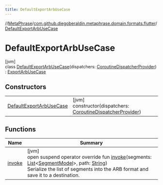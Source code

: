 ```yaml
---
title: DefaultExportArbUseCase
---
```

//[MetaPhrase](../../../index.html)/[com.github.diegoberaldin.metaphrase.domain.formats.flutter](../index.html)/[DefaultExportArbUseCase](index.html)



# DefaultExportArbUseCase



[jvm]\
class [DefaultExportArbUseCase](index.html)(dispatchers: [CoroutineDispatcherProvider](../../com.github.diegoberaldin.metaphrase.core.common.coroutines/-coroutine-dispatcher-provider/index.html)) : [ExportArbUseCase](../-export-arb-use-case/index.html)



## Constructors


| | |
|---|---|
| [DefaultExportArbUseCase](-default-export-arb-use-case.html) | [jvm]<br>constructor(dispatchers: [CoroutineDispatcherProvider](../../com.github.diegoberaldin.metaphrase.core.common.coroutines/-coroutine-dispatcher-provider/index.html)) |


## Functions


| Name | Summary |
|---|---|
| [invoke](invoke.html) | [jvm]<br>open suspend operator override fun [invoke](invoke.html)(segments: [List](https://kotlinlang.org/api/latest/jvm/stdlib/kotlin.collections/-list/index.html)&lt;[SegmentModel](../../com.github.diegoberaldin.metaphrase.domain.project.data/-segment-model/index.html)&gt;, path: [String](https://kotlinlang.org/api/latest/jvm/stdlib/kotlin/-string/index.html))<br>Serialize the list of segments into the ARB format and save it to a destination. |

